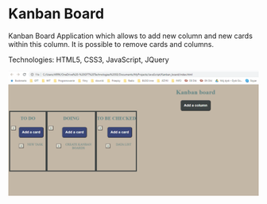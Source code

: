 # Kanban Board

Kanban Board Application which allows to add new column and new cards within this column. It is possible to remove cards and columns.

Technologies: HTML5, CSS3, JavaScript, JQuery

![](kanbanBoard.gif)
